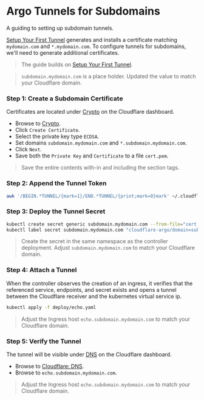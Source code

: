 # Argo Tunnels for Subdomains

A guiding to setting up subdomain tunnels.

[Setup Your First Tunnel][guide-first-tunnel] generates and installs a certificate
matching `mydomain.com` and `*.mydomain.com`.  To configure tunnels for subdomains,
we'll need to generate additional certificates.

> The guide builds on [Setup Your First Tunnel][guide-first-tunnel].

> `subdomain.mydomain.com` is a place holder. Updated the value to match your Cloudflare domain.

### Step 1: Create a Subdomain Certificate
Certificates are located under [Crypto][cloudflare-dashboard-crypto] on the Cloudflare dashboard.
- Browse to [Crypto][cloudflare-dashboard-crypto].
- Click `Create Certificate`.
- Select the private key type `ECDSA`.
- Set domains `subdomain.mydomain.com` and `*.subdomain.mydomain.com`.
- Click `Next`.
- Save both the `Private Key` and `Certificate` to a file `cert.pem`.

> Save the entire contents with-in and including the section tags. 

### Step 2: Append the Tunnel Token
```bash
awk '/BEGIN.*TUNNEL/{mark=1}/END.*TUNNEL/{print;mark=0}mark' ~/.cloudflared/cert.pem >> cert.pem
```

### Step 3: Deploy the Tunnel Secret
```bash
kubectl create secret generic subdomain.mydomain.com --from-file="cert.pem"
kubectl label secret subdomain.mydomain.com "cloudflare-argo/domain=subdomain.mydomain.com"
```
> Create the secret in the same namespace as the controller deployment.
> Adjust `subdomain.mydomain.com` to match your Cloudflare domain.

### Step 4: Attach a Tunnel
When the controller observes the creation of an ingress, it verifies that
the referenced service, endpoints, and secret exists and opens a tunnel
between the Cloudflare receiver and the kubernetes virtual service ip.

```bash
kubectl apply -f deploy/echo.yaml
```
> Adjust the Ingress host `echo.subdomain.mydomain.com` to match your Cloudflare domain.

### Step 5: Verify the Tunnel
The tunnel will be visible under [DNS][cloudflare-dashboard-dns] on the Cloudflare dashboard.
- Browse to [Cloudflare: DNS][cloudflare-dashboard-dns].
- Browse to `echo.subdomain.mydomain.com`.

> Adjust the Ingress host `echo.subdomain.mydomain.com` to match your Cloudflare domain.

[cloudflare-dashboard-crypto]: https://www.cloudflare.com/a/crypto/
[cloudflare-dashboard-dns]: https://www.cloudflare.com/a/dns/
[cloudflare-reference-subdomains]: https://developers.cloudflare.com/argo-tunnel/reference/tiered-subdomains/
[guide-first-tunnel]: ./guide_first_tunnel.md